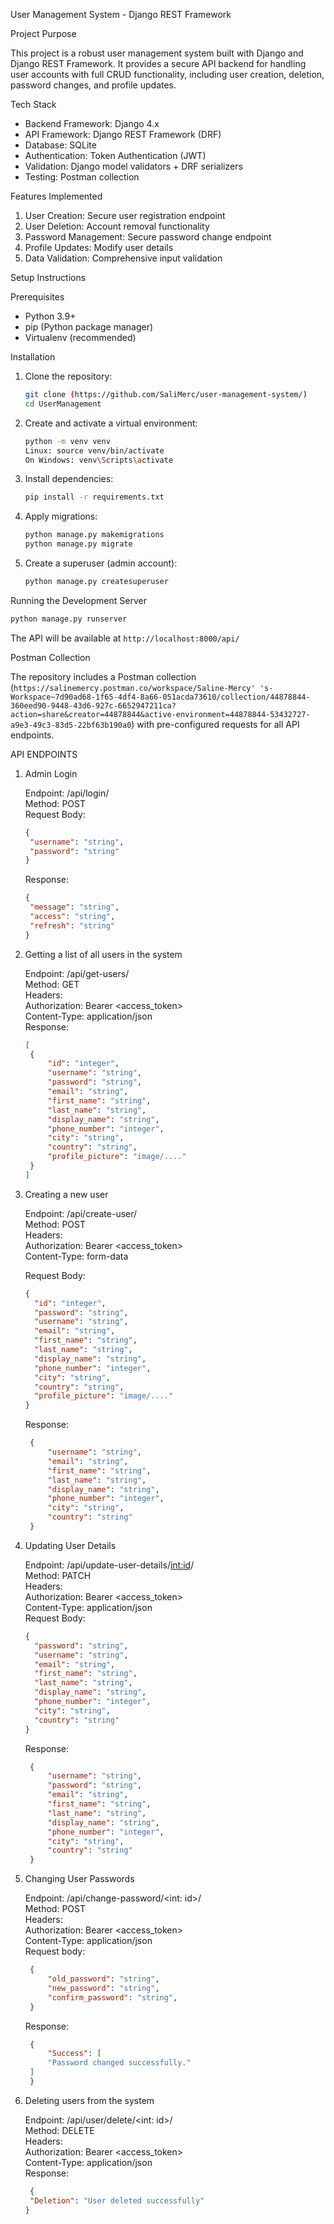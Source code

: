 User Management System - Django REST Framework

Project Purpose

This project is a robust user management system built with Django and Django REST Framework. It provides a secure API backend for handling user accounts with full CRUD functionality, including user creation, deletion, password changes, and profile updates.

Tech Stack

- Backend Framework: Django 4.x
- API Framework: Django REST Framework (DRF)
- Database: SQLite
- Authentication: Token Authentication (JWT)
- Validation: Django model validators + DRF serializers
- Testing: Postman collection

Features Implemented

1. User Creation: Secure user registration endpoint
2. User Deletion: Account removal functionality
3. Password Management: Secure password change endpoint
4. Profile Updates: Modify user details
5. Data Validation: Comprehensive input validation

Setup Instructions

Prerequisites

- Python 3.9+
- pip (Python package manager)
- Virtualenv (recommended)

Installation

1. Clone the repository:
   ```bash
   git clone (https://github.com/SaliMerc/user-management-system/)
   cd UserManagement
   ```

2. Create and activate a virtual environment:
   ```bash
   python -m venv venv
   Linux: source venv/bin/activate
   On Windows: venv\Scripts\activate
   ```

3. Install dependencies:
   ```bash
   pip install -r requirements.txt
   ```

4. Apply migrations:
   ```bash
   python manage.py makemigrations
   python manage.py migrate
   ```

5. Create a superuser (admin account):
   ```bash
   python manage.py createsuperuser
   ```

Running the Development Server
```bash
python manage.py runserver
```
The API will be available at `http://localhost:8000/api/`

Postman Collection

The repository includes a Postman collection (`https://salinemercy.postman.co/workspace/Saline-Mercy' 's-Workspace~7d90ad68-1f65-4df4-8a66-051acda73610/collection/44878844-360eed90-9448-43d6-927c-6652947211ca?action=share&creator=44878844&active-environment=44878844-53432727-a9e3-49c3-83d5-22bf63b190a0`) with pre-configured requests for all API endpoints. 


API ENDPOINTS   
1. Admin Login

   Endpoint: /api/login/  
   Method: POST  
   Request Body:    
      ```json
      {
       "username": "string",
       "password": "string"
      }
   ```
   Response:  
      ```json
      {
       "message": "string",
       "access": "string",
       "refresh": "string"
      }
      ```

2. Getting a list of all users in the system  

   Endpoint: /api/get-users/  
   Method: GET  
   Headers:  
   Authorization: Bearer <access_token>  
   Content-Type: application/json  
   Response:  
      ```json
      [
       {
           "id": "integer",
           "username": "string",
           "password": "string",
           "email": "string",
           "first_name": "string",
           "last_name": "string",
           "display_name": "string",
           "phone_number": "integer",
           "city": "string",
           "country": "string",
           "profile_picture": "image/...."
       }
      ]
      ```
3. Creating a new user

   Endpoint: /api/create-user/  
   Method: POST  
   Headers:  
   Authorization: Bearer <access_token>  
   Content-Type: form-data  
   
   Request Body:  
      ```json
      {
        "id": "integer",
        "password": "string",
        "username": "string",
        "email": "string",
        "first_name": "string",
        "last_name": "string",
        "display_name": "string",
        "phone_number": "integer",
        "city": "string",
        "country": "string",
        "profile_picture": "image/...."
      }
      ```
   Response:  
      ```json
       {
           "username": "string",
           "email": "string",
           "first_name": "string",
           "last_name": "string",
           "display_name": "string",
           "phone_number": "integer",
           "city": "string",
           "country": "string"
       }
      ```

4. Updating User Details  

   Endpoint: /api/update-user-details/<int:id>/  
   Method: PATCH  
   Headers:  
   Authorization: Bearer <access_token>  
   Content-Type: application/json  
      Request Body:  
      ```json
      {
        "password": "string",
        "username": "string",
        "email": "string",
        "first_name": "string",
        "last_name": "string",
        "display_name": "string",
        "phone_number": "integer",
        "city": "string",
        "country": "string"
      }
      ```
      Response:  
      ```json
       {
           "username": "string",
           "password": "string",
           "email": "string",
           "first_name": "string",
           "last_name": "string",
           "display_name": "string",
           "phone_number": "integer",
           "city": "string",
           "country": "string"
       }
      ```
6. Changing User Passwords  

   Endpoint: /api/change-password/<int: id>/  
   Method: POST  
   Headers:  
   Authorization: Bearer <access_token>  
   Content-Type: application/json  
      Request body:  
      ```json
       {
           "old_password": "string",
           "new_password": "string",
           "confirm_password": "string",
       }
      ```
      Response:  
      ```json
       {
           "Success": [
           "Password changed successfully."
       ]
       }
      ```
7. Deleting users from the system  

   Endpoint: /api/user/delete/<int: id>/  
   Method: DELETE  
   Headers:  
   Authorization: Bearer <access_token>  
   Content-Type: application/json  
      Response:  
      ```json
       {
       "Deletion": "User deleted successfully"
      }
      ```
